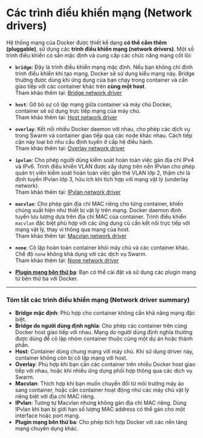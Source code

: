 # Các trình điều khiển mạng (Network drivers)

Hệ thống mạng của Docker được thiết kế dạng **có thể cắm thêm (pluggable)**, sử dụng các **trình điều khiển mạng (network drivers)**. Một số trình điều khiển có sẵn mặc định và cung cấp các chức năng mạng cốt lõi:

- **`bridge`**: Đây là trình điều khiển mạng mặc định. Nếu bạn không chỉ định trình điều khiển khi tạo mạng, Docker sẽ sử dụng kiểu mạng này. Bridge thường được dùng khi ứng dụng của bạn chạy trong container và cần giao tiếp với các container khác trên **cùng một host**.  
  Tham khảo thêm tại: [Bridge network driver](bridge.md)

- **`host`**: Gỡ bỏ sự cô lập mạng giữa container và máy chủ Docker, container sẽ sử dụng trực tiếp mạng của máy chủ.  
  Tham khảo thêm tại: [Host network driver](host.md)

- **`overlay`**: Kết nối nhiều Docker daemon với nhau, cho phép các dịch vụ trong Swarm và container giao tiếp qua các node khác nhau. Cách tiếp cận này loại bỏ nhu cầu định tuyến ở cấp hệ điều hành.  
  Tham khảo thêm tại: [Overlay network driver](overlay.md)

- **`ipvlan`**: Cho phép người dùng kiểm soát hoàn toàn việc gán địa chỉ IPv4 và IPv6. Trình điều khiển VLAN được xây dựng trên nền IPvlan cho phép quản trị viên kiểm soát hoàn toàn việc gắn thẻ VLAN lớp 2, thậm chí là định tuyến IPvlan lớp 3, hữu ích khi tích hợp với mạng vật lý (underlay network).  
  Tham khảo thêm tại: [IPvlan network driver](ipvlan.md)

- **`macvlan`**: Cho phép gán địa chỉ MAC riêng cho từng container, khiến chúng xuất hiện như thiết bị vật lý trên mạng. Docker daemon định tuyến lưu lượng dựa trên địa chỉ MAC của container. Trình điều khiển `macvlan` đặc biệt phù hợp với các ứng dụng cũ cần kết nối trực tiếp với mạng vật lý, thay vì thông qua mạng của host.  
  Tham khảo thêm tại: [Macvlan network driver](macvlan.md)

- **`none`**: Cô lập hoàn toàn container khỏi máy chủ và các container khác. Chế độ `none` không khả dụng với các dịch vụ Swarm.  
  Tham khảo thêm tại: [None network driver](none.md)

- **[Plugin mạng bên thứ ba](https://docs.docker.com/engine/extend/plugins_network/)**: Bạn có thể cài đặt và sử dụng các plugin mạng từ bên thứ ba với Docker.

---

### Tóm tắt các trình điều khiển mạng (Network driver summary)

- **Bridge mặc định**: Phù hợp cho container không cần khả năng mạng đặc biệt.
- **Bridge do người dùng định nghĩa**: Cho phép các container trên cùng Docker host giao tiếp với nhau. Mạng do người dùng định nghĩa thường được dùng để cô lập nhóm container thuộc cùng một dự án hoặc thành phần.
- **Host**: Container dùng chung mạng với máy chủ. Khi sử dụng driver này, container không còn bị cô lập mạng với host.
- **Overlay**: Phù hợp khi bạn cần các container trên nhiều Docker host giao tiếp với nhau, hoặc khi nhiều ứng dụng phối hợp thông qua các dịch vụ Swarm.
- **Macvlan**: Thích hợp khi bạn muốn chuyển đổi từ môi trường máy ảo sang container, hoặc cần container hoạt động như các máy chủ vật lý riêng biệt với địa chỉ MAC riêng.
- **IPvlan**: Tương tự Macvlan nhưng không gán địa chỉ MAC riêng. Dùng IPvlan khi bạn bị giới hạn số lượng MAC address có thể gán cho một interface hoặc port mạng.
- **Plugin mạng bên thứ ba**: Cho phép tích hợp Docker với các nền tảng mạng chuyên dụng khác.
